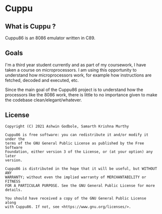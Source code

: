 # Cuppu

## What is Cuppu ?
Cuppu86 is an 8086 emulator written in C89.

## Goals
I'm a third year student currently and as part of my coursework, I have taken a course on microprocessors. I am using this opportunity to understand how microprocessors work, for example how instructions are fetched, decoded and executed, etc.

Since the main goal of the Cuppu86 project is to understand how the processors like the 8086 work, there is little to no importance given to make the codebase clean/elegant/whatever.

## License
    Copyright (C) 2021 Ashwin Godbole, Samarth Krishna Murthy
 
    Cuppu86 is free software: you can redistribute it and/or modify it under the
    terms of the GNU General Public License as published by the Free Software
    Foundation, either version 3 of the License, or (at your option) any later
    version.

    Cuppu86 is distributed in the hope that it will be useful, but WITHOUT ANY 
    WARRANTY; without even the implied warranty of MERCHANTABILITY or FITNESS
    FOR A PARTICULAR PURPOSE. See the GNU General Public License for more
    details.

    You should have received a copy of the GNU General Public License along
    with Cuppu86. If not, see <https://www.gnu.org/licenses/>.
